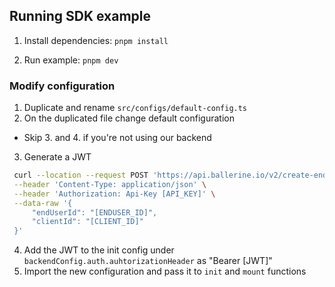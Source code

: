 ## Running SDK example

1. Install dependencies:
   `pnpm install`

2. Run example:
   `pnpm dev`

### Modify configuration

1. Duplicate and rename `src/configs/default-config.ts`
2. On the duplicated file change default configuration

- Skip 3. and 4. if you're not using our backend

3. Generate a JWT

```bash
 curl --location --request POST 'https://api.ballerine.io/v2/create-enduser-token' \
 --header 'Content-Type: application/json' \
 --header 'Authorization: Api-Key [API_KEY]' \
 --data-raw '{
     "endUserId": "[ENDUSER_ID]",
     "clientId": "[CLIENT_ID]"
 }'
```

4. Add the JWT to the init config under `backendConfig.auth.auhtorizationHeader` as "Bearer [JWT]"
5. Import the new configuration and pass it to `init` and `mount` functions

